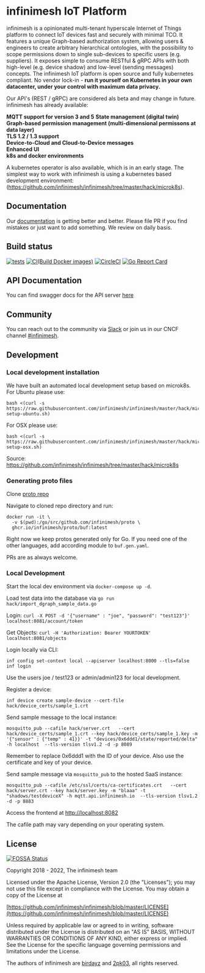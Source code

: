 # infinimesh IoT Platform

infinimesh is a opinionated multi-tenant hyperscale Internet of Things platform to connect IoT devices fast and securely with minimal TCO. It features a unique Graph-based authorization system, allowing users & engineers to create arbitrary hierarchical ontologies, with the possibility to scope permissions down to single sub-devices to specific users (e.g. suppliers). It exposes simple to consume RESTful & gRPC APIs with both high-level (e.g. device shadow) and low-level (sending messages) concepts. The infinimesh IoT platform is open source and fully kubernetes compliant. No vendor lock-in - **run it yourself on Kubernetes in your own datacenter, under your control with maximum data privacy.**

Our API's (REST / gRPC) are considered als beta and may change in future. infinimesh has already available:  
  
**MQTT support for version 3 and 5**
**State management (digital twin)**  
**Graph-based permission management (multi-dimensional permissons at data layer)**  
**TLS 1.2 / 1.3 support**  
**Device-to-Cloud and Cloud-to-Device messages**  
**Enhanced UI**  
**k8s and docker environments**

A kubernetes operator is also available, which is in an early stage. The simplest way to work with infinimesh is using a kubernetes based development environment: (<https://github.com/infinimesh/infinimesh/tree/master/hack/microk8s>).

## Documentation  

Our [documentation](https://infinimesh.github.io/infinimesh/docs/#/) is getting better and better. Please file PR if you find mistakes or just want to add something. We review on daily basis.

## Build status

[![tests](https://github.com/infinimesh/infinimesh/actions/workflows/tests.yml/badge.svg?branch=master)](https://github.com/infinimesh/infinimesh/actions/workflows/tests.yml)
[![CI(Build Docker images)](https://github.com/infinimesh/infinimesh/actions/workflows/ci.yml/badge.svg?branch=master)](https://github.com/infinimesh/infinimesh/actions/workflows/ci.yml)
[![CircleCI](https://img.shields.io/circleci/project/github/infinimesh/infinimesh.svg)](https://circleci.com/gh/infinimesh/infinimesh/tree/master)
[![Go Report Card](https://goreportcard.com/badge/github.com/infinimesh/infinimesh)](https://goreportcard.com/report/github.com/infinimesh/infinimesh)

## API Documentation

You can find swagger docs for the API server [here](https://infinimesh.github.io/infinimesh/swagger-ui/)

## Community

You can reach out to the community via [Slack](https://launchpass.com/infinimeshcommunity) or join us in our CNCF channel [#infinimesh](https://cloud-native.slack.com/archives/C01EP6QRJTD).

## Development

### Local development installation

We have built an automated local development setup based on microk8s.
For Ubuntu please use:

```shell
bash <(curl -s https://raw.githubusercontent.com/infinimesh/infinimesh/master/hack/microk8s/infinimesh-setup-ubuntu.sh)
```

For OSX please use:

```shell
bash <(curl -s https://raw.githubusercontent.com/infinimesh/infinimesh/master/hack/microk8s/infinimesh-setup-osx.sh)
```

Source: <https://github.com/infinimesh/infinimesh/tree/master/hack/microk8s>

### Generating proto files

Clone [proto repo](https://github.com/infinimesh/proto)

Navigate to cloned repo directory and run:

```shell
docker run -it \
  -v $(pwd):/go/src/github.com/infinimesh/proto \
  ghcr.io/infinimesh/proto/buf:latest
```

Right now we keep protos generated only for Go. If you need one of the other languages, add according module to `buf.gen.yaml`.

PRs are as always welcome.

### Local Development

Start the local dev environment via `docker-compose up -d`.

Load test data into the database via `go run hack/import_dgraph_sample_data.go`

Login: `curl -X POST -d '{"username" : "joe", "password": "test123"}'  localhost:8081/account/token`

Get Objects: `curl -H 'Authorization: Bearer YOURTOKEN' localhost:8081/objects`

Login locally via CLI:

```shell
inf config set-context local --apiserver localhost:8000 --tls=false
inf login
```

Use the users joe / test123 or admin/admin123 for local development.

Register a device:

```shell
inf device create sample-device --cert-file hack/device_certs/sample_1.crt
```

Send sample message to the local instance:

```shell
mosquitto_pub --cafile hack/server.crt   --cert hack/device_certs/sample_1.crt --key hack/device_certs/sample_1.key -m '{"sensor" : {"temp" : 41}}' -t "devices/0x6ddd1/state/reported/delta" -h localhost  --tls-version tlsv1.2 -d -p 8089
```

Remember to replace 0x6ddd1 with the ID of your device. Also use the certificate and key of your device.

Send sample message via `mosquitto_pub` to the hosted SaaS instance:

```shell
mosquitto_pub --cafile /etc/ssl/certs/ca-certificates.crt   --cert hack/server.crt --key hack/server.key -m "blaaa" -t "shadows/testdeviceX" -h mqtt.api.infinimesh.io  --tls-version tlsv1.2 -d -p 8883
```

Access the frontend at <http://localhost:8082>

The cafile path may vary depending on your operating system.

## License

[![FOSSA Status](https://app.fossa.io/api/projects/git%2Bgithub.com%2Finfinimesh%2Finfinimesh.svg?type=large)](https://app.fossa.io/projects/git%2Bgithub.com%2Finfinimesh%2Finfinimesh?ref=badge_large)

Copyright 2018 - 2022, The infinimesh team

Licensed under the Apache License, Version 2.0 (the "Licenses"); you may not use
this file except in compliance with the License. You may obtain a copy of the License at

  [https://github.com/infinimesh/infinimesh/blob/master/LICENSE](https://github.com/infinimesh/infinimesh/blob/master/LICENSE)

Unless required by applicable law or agreed to in writing, software
distributed under the License is distributed on an "AS IS" BASIS,
WITHOUT WARRANTIES OR CONDITIONS OF ANY KIND, either express or implied.
See the License for the specific language governing permissions and
limitations under the License.

The authors of infinimesh are [birdayz](https://github.com/birdayz) and [2pk03](https://github.com/2pk03), all rights reserved.
